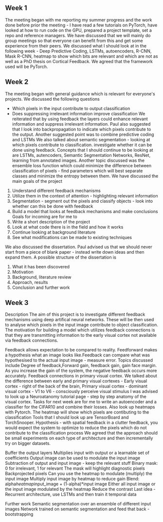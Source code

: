## Week 1
The meeting began with me reporting my summer progress and the work done before prior the meeting - I have read a few tutorials on PyTorch, have looked at how to run code on the GPU,
prepared a project template, set a repo and reference managers. We have discussed that we will mainly do group meetings so that everyone can benefit from this and get some experience
from their peers. We discussed what I should look at in the following week - Deep Predictive Coding, LSTMs, autoencoders, R-CNN, Mask R-CNN, heatmap to show which bits are relevant and which are not
as well as a PhD thesis on Cortical Feedback. We agreed that the framework used will be PyTorch. 

## Week 2
The meeting began with general guidance which is relevant for everyone's projects. We discussed the following questions
* Which pixels in the input contribute to output classification
* Does suppressing irrelevant information improve classification
We reiterated that by using feedback the layers could enhance relevant information and suppress irrelevant information.
Paul also suggested that I look into backpropagation to indicate which pixels contribute to the output. Another suggested point was to combine predictive coding and LSTMs
We also talked about semantic segmentation - looking at which pixels contribute to classification. investigate whether it can be done using feedback.
Concepts that I should continue to be looking at are LSTMs, autencoders, Semantic Segmentation Networks, ResNet, learning from annotated images.
Another topic discussed was the ensemble loss function which could minimize the difference between classification of pixels - find parameters which will best separate classes and minimize
the entropy between them.
We have discussed the main goals of the project
1) Understand different feedback mechanisms
2) Utilize them in the context of attention - highlighting relevant information
3) Segmentation - segment out the pixels and classify objects - look into whether can this be done with feedback
4) Build a model that looks at feedback mechanisms and make conclusions
Goals for incoming are for me to
1) Write a short description of the project
2) Look at what code there is in the field and how it works
3) Continue looking at background literature
4) See what modifications can be made to existing techniques

We also discussed the dissertation. Paul advised us that we should never start from a piece of blank paper - instead write down ideas and then expand them.
A possible structure of the dissertation is
1) What it has been discovered
2) Motivation
3) Background, literature review
4) Approach, results
5) Conclusion and further work

## Week 3
Description
The aim of this project is to investigate different feedback mechanisms using deep artifical neural networks. 
These will be then used to analyse which pixels in the input image contribute to object classification.
The motivation for building a model which utilizes feedback connections is that they are transmitting information to the early visual cortex not available via feedback connections.

Feedback allows expectation to be compared to reality. Feedforward makes a hypothesis what an image looks like.Feedback can compare what was hypothesised to the actual input image - measure error.
Topics discussed include Degree of feedback,Forward gain, feedback gain, gain face margin. As you increase the gain of the system, the negative feedback occurs more accurately.
Feedback connections in primary visual cortex.
We talked about the difference between early and primary visual cortexes - Early visual cortex - right of the back of the brain, Primary visual cortex - dominant visual cortex - V1 to V6 - consciously perceive visual stimulus
I was advised to look up a Neuroatanomy tutorial page - step by step anatomy of the visual cortex.
Tasks for next week are for me to write an autoencoder and a classifier for the CIFAR10 and combine their losses.
Also look up heatmaps with Pytorch. The heatmap will show which pixels are contibuting to the classification
Tools that I should look up are TensorBoard and TorchSnooper.
Hypothesis - with spatial feedback in a clutter feedback, you would expect the system to optimize to reduce the pixels which do not contribute to the classification process
We agreed that the approach should be small experiments on each type of architecture and then incrementally try on bigger datasets.


Buffer the output layers
Multiplies input with output or a learnable set of coefficients
Output image can be used to modulate the input image
Subtraction of output and input image - keep the relevant stuff
Binary mask: 0 for irrelevant, 1 for relevant
The mask will highlight diagnostic pixels
Backprojected pixels
Can you use the heatmap to modulate (multiply) the input image
Multiply input image by heatmap to reduce gain
Blend: alpha*heatmap*input_image + (1-alpha)*input image
Either all input image or the input image modulated by the heatmap
Reduce the contrast
Last idea - Recurrent architecture, use LSTMs and then train it temporal data

Further work
Semantic segmentation over an ensemble of different input images
Network trained on semantic segmentation and feed that back - bootstrapping

